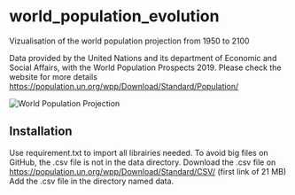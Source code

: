 # world_population_evolution
Vizualisation of the world population projection from 1950 to 2100

Data provided by the United Nations and its department of Economic and Social Affairs, with the World Population Prospects 2019.
Please check the website for more details https://population.un.org/wpp/Download/Standard/Population/

![World Population Projection](/assets/figures/world_population_projection.png)

## Installation

Use requirement.txt to import all librairies needed.
To avoid big files on GitHub, the .csv file is not in the data directory.
Download the .csv file on https://population.un.org/wpp/Download/Standard/CSV/ (first link of 21 MB)
Add the .csv file in the directory named data.